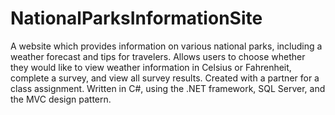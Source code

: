 # NationalParksInformationSite
A website which provides information on various national parks, including a weather forecast and tips for travelers. Allows users to choose whether they would like to view weather information in Celsius or Fahrenheit, complete a survey, and view all survey results. Created with a partner for a class assignment. Written in C#, using the .NET framework, SQL Server, and the MVC design pattern. 
